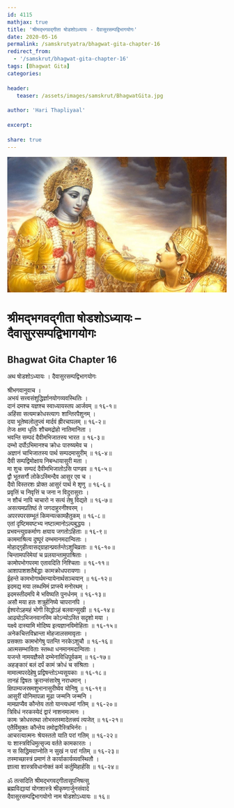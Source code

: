 ```yaml
---    
id: 4115    
mathjax: true    
title: 'श्रीमद्भगवद्गीता षोडशोऽध्यायः - दैवासुरसम्पद्विभागयोगः'    
date: 2020-05-16    
permalink: /samskrutyatra/bhagwat-gita-chapter-16
redirect_from: 
  - '/samskrut/bhagwat-gita-chapter-16'
tags: [Bhagwat Gita]    
categories:    
    
header:    
   teaser: /assets/images/samskrut/BhagwatGita.jpg    
    
author: 'Hari Thapliyaal'    
    
excerpt:    
    
share: true    
---    
```

    
![](/assets/images/samskrut/BhagwatGita.jpg)    
    
# श्रीमद्भगवद्गीता षोडशोऽध्यायः – दैवासुरसम्पद्विभागयोगः    
## Bhagwat Gita Chapter 16    
    
अथ षोडशोऽध्यायः ।    दैवासुरसम्पद्विभागयोगः    
    
श्रीभगवानुवाच ।    
अभयं सत्त्वसंशुद्धिर्ज्ञानयोगव्यवस्थितिः ।    
दानं दमश्च यज्ञश्च स्वाध्यायस्तप आर्जवम् ॥ १६-१॥    
अहिंसा सत्यमक्रोधस्त्यागः शान्तिरपैशुनम् ।    
दया भूतेष्वलोलुप्त्वं मार्दवं ह्रीरचापलम् ॥ १६-२॥    
तेजः क्षमा धृतिः शौचमद्रोहो नातिमानिता ।    
भवन्ति सम्पदं दैवीमभिजातस्य भारत ॥ १६-३॥    
दम्भो दर्पोऽभिमानश्च क्रोधः पारुष्यमेव च ।    
अज्ञानं चाभिजातस्य पार्थ सम्पदमासुरीम् ॥ १६-४॥    
दैवी सम्पद्विमोक्षाय निबन्धायासुरी मता ।    
मा शुचः सम्पदं दैवीमभिजातोऽसि पाण्डव ॥ १६-५॥    
द्वौ भूतसर्गौ लोकेऽस्मिन्दैव आसुर एव च ।    
दैवो विस्तरशः प्रोक्त आसुरं पार्थ मे शृणु ॥ १६-६॥    
प्रवृत्तिं च निवृत्तिं च जना न विदुरासुराः ।    
न शौचं नापि चाचारो न सत्यं तेषु विद्यते ॥ १६-७॥    
असत्यमप्रतिष्ठं ते जगदाहुरनीश्वरम् ।    
अपरस्परसम्भूतं किमन्यत्कामहैतुकम् ॥ १६-८॥    
एतां दृष्टिमवष्टभ्य नष्टात्मानोऽल्पबुद्धयः ।    
प्रभवन्त्युग्रकर्माणः क्षयाय जगतोऽहिताः ॥ १६-९॥    
काममाश्रित्य दुष्पूरं दम्भमानमदान्विताः ।    
मोहाद्गृहीत्वासद्ग्राहान्प्रवर्तन्तेऽशुचिव्रताः ॥ १६-१०॥    
चिन्तामपरिमेयां च प्रलयान्तामुपाश्रिताः ।    
कामोपभोगपरमा एतावदिति निश्चिताः ॥ १६-११॥    
आशापाशशतैर्बद्धाः कामक्रोधपरायणाः ।    
ईहन्ते कामभोगार्थमन्यायेनार्थसञ्चयान् ॥ १६-१२॥    
इदमद्य मया लब्धमिमं प्राप्स्ये मनोरथम् ।    
इदमस्तीदमपि मे भविष्यति पुनर्धनम् ॥ १६-१३॥    
असौ मया हतः शत्रुर्हनिष्ये चापरानपि ।    
ईश्वरोऽहमहं भोगी सिद्धोऽहं बलवान्सुखी ॥ १६-१४॥    
आढ्योऽभिजनवानस्मि कोऽन्योऽस्ति सदृशो मया ।    
यक्ष्ये दास्यामि मोदिष्य इत्यज्ञानविमोहिताः ॥ १६-१५॥    
अनेकचित्तविभ्रान्ता मोहजालसमावृताः ।    
प्रसक्ताः कामभोगेषु पतन्ति नरकेऽशुचौ ॥ १६-१६॥    
आत्मसम्भाविताः स्तब्धा धनमानमदान्विताः ।    
यजन्ते नामयज्ञैस्ते दम्भेनाविधिपूर्वकम् ॥ १६-१७॥    
अहङ्कारं बलं दर्पं कामं क्रोधं च संश्रिताः ।    
मामात्मपरदेहेषु प्रद्विषन्तोऽभ्यसूयकाः ॥ १६-१८॥    
तानहं द्विषतः क्रूरान्संसारेषु नराधमान् ।    
क्षिपाम्यजस्रमशुभानासुरीष्वेव योनिषु ॥ १६-१९॥    
आसुरीं योनिमापन्ना मूढा जन्मनि जन्मनि ।    
मामप्राप्यैव कौन्तेय ततो यान्त्यधमां गतिम् ॥ १६-२०॥    
त्रिविधं नरकस्येदं द्वारं नाशनमात्मनः ।    
कामः क्रोधस्तथा लोभस्तस्मादेतत्त्रयं त्यजेत् ॥ १६-२१॥    
एतैर्विमुक्तः कौन्तेय तमोद्वारैस्त्रिभिर्नरः ।    
आचरत्यात्मनः श्रेयस्ततो याति परां गतिम् ॥ १६-२२॥    
यः शास्त्रविधिमुत्सृज्य वर्तते कामकारतः ।    
न स सिद्धिमवाप्नोति न सुखं न परां गतिम् ॥ १६-२३॥    
तस्माच्छास्त्रं प्रमाणं ते कार्याकार्यव्यवस्थितौ ।    
ज्ञात्वा शास्त्रविधानोक्तं कर्म कर्तुमिहार्हसि ॥ १६-२४॥    
    
ॐ तत्सदिति श्रीमद्भगवद्गीतासूपनिषत्सु    
ब्रह्मविद्यायां योगशास्त्रे श्रीकृष्णार्जुनसंवादे    
दैवासुरसम्पद्विभागयोगो नाम षोडशोऽध्यायः ॥ १६॥    
    
